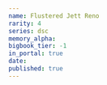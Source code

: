```yaml
---
name: Flustered Jett Reno
rarity: 4
series: dsc
memory_alpha:
bigbook_tier: -1
in_portal: true
date:
published: true
---
```



